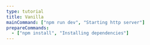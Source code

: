```yaml
---
type: tutorial
title: Vanilla
mainCommand: ["npm run dev", "Starting http server"]
prepareCommands:
  - ["npm install", "Installing dependencies"]
---
```

